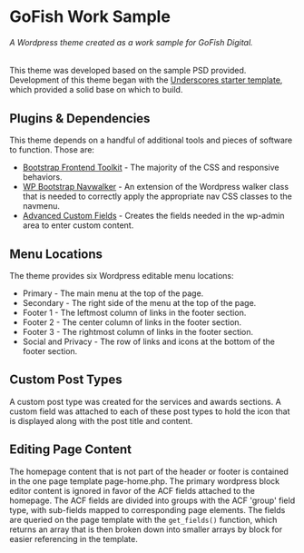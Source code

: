 # GoFish Work Sample
###### A Wordpress theme created as a work sample for GoFish Digital.

This theme was developed based on the sample PSD provided. Development of this theme began with the [Underscores starter template](https://underscores.me/), which provided a solid base on which to build.

## Plugins & Dependencies
This theme depends on a handful of additional tools and pieces of software to function. Those are:
* [Bootstrap Frontend Toolkit](https://getbootstrap.com) - The majority of the CSS and responsive behaviors.
* [WP Bootstrap Navwalker](https://github.com/wp-bootstrap/wp-bootstrap-navwalker) - An extension of the Wordpress walker class that is needed to correctly apply the appropriate nav CSS classes to the navmenu.
* [Advanced Custom Fields](https://www.advancedcustomfields.com/) - Creates the fields needed in the wp-admin area to enter custom content.

## Menu Locations
The theme provides six Wordpress editable menu locations:
* Primary - The main menu at the top of the page.
* Secondary - The right side of the menu at the top of the page.
* Footer 1 - The leftmost column of links in the footer section.
* Footer 2 - The center column of links in the footer section.
* Footer 3 - The rightmost column of links in the footer section.
* Social and Privacy - The row of links and icons at the bottom of the footer section.

## Custom Post Types
A custom post type was created for the services and awards sections. A custom field was attached to each of these post types to hold the icon that is displayed along with the post title and content.

## Editing Page Content
The homepage content that is not part of the header or footer is contained in the one page template page-home.php. The primary wordpress block editor content is ignored in favor of the ACF fields attached to the homepage. The ACF fields are divided into groups with the ACF 'group' field type, with sub-fields mapped to corresponding page elements. The fields are queried on the page template with the ``` get_fields() ``` function, which returns an array that is then broken down into smaller arrays by block for easier referencing in the template.
